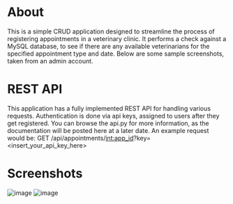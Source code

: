# About
This is a simple CRUD application designed to streamline the process of registering appointments in a veterinary clinic. It performs a check against a MySQL database, to see if there are any available veterinarians for the specified appointment type and date. Below are some sample screenshots, taken from an admin account.
<br>
# REST API
This application has a fully implemented REST API for handling various requests. Authentication is done via api keys, assigned to users after they get registered. You can browse the api.py for more information, as the documentation will be posted here at a later date.
An example request would be: GET /api/appointments/<int:app_id>?key=<insert_your_api_key_here>
# Screenshots
![image](https://github.com/user-attachments/assets/bc179aa7-eb7d-466d-8c2f-d5c03ba7146d)
![image](https://github.com/user-attachments/assets/9da96096-3518-402d-af50-a704297c3033)
